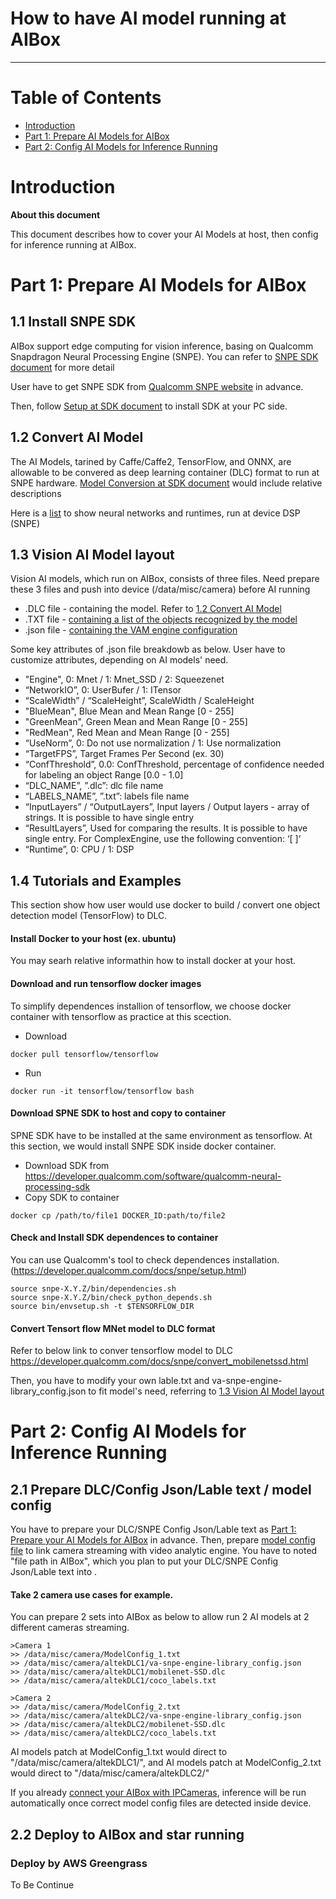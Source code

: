 
How to have AI model running at AIBox
===
---

# Table of Contents

-   [Introduction](#Introduction)
-   [Part 1: Prepare AI Models for AIBox](#part_1)
-   [Part 2: Config AI Models for Inference Running](#part_2)



<a name="Introduction"></a>
# Introduction

**About this document**

This document describes how to cover your AI Models at host, then config for inference running at AIBox.

<a name="part_1"></a>
# Part 1: Prepare AI Models for AIBox
## 1.1 Install SNPE SDK

AIBox support edge computing for vision inference, basing on Qualcomm Snapdragon Neural Processing Engine (SNPE). You can refer to [SNPE SDK document](https://developer.qualcomm.com/docs/snpe/overview.html) for more detail

User have to get SNPE SDK from [Qualcomm SNPE website](https://developer.qualcomm.com/software/qualcomm-neural-processing-sdk) in advance. 

Then, follow [Setup at SDK document](https://developer.qualcomm.com/docs/snpe/usergroup0.html) to install SDK at your PC side.

## 1.2 Convert AI Model
<a name="1_2_Convert_A_Model"></a>

The AI Models, tarined by Caffe/Caffe2, TensorFlow, and ONNX, are allowable to be convered as deep learning container (DLC) format to run at SNPE hardware. [Model Conversion at SDK document](https://developer.qualcomm.com/docs/snpe/usergroup2.html) would include relative descriptions

Here is a [list](https://azure.github.io/Vision-AI-DevKit-Pages/docs/frameworks/) to show neural networks and runtimes, run at device DSP (SNPE)

## 1.3 Vision AI Model layout
<a name="1_3_Vision_AI_Model_layout"></a>

Vision AI models, which run on AIBox, consists of three files. Need prepare these 3 files and push into device (/data/misc/camera) before AI running

- .DLC file - containing the model. Refer to [1.2 Convert AI Model](#1_2_Convert_A_Model)
- .TXT file - [containing a list of the objects recognized by the model](./VAM/labels.txt)
- .json file - [containing the VAM engine configuration](./VAM/va-snpe-engine-library_config.json)

Some key attributes of .json file breakdowb as below. User have to customize attributes, depending on AI models' need.
- "Engine", 0: Mnet / 1: Mnet_SSD / 2: Squeezenet
- “NetworkIO”, 0: UserBufer / 1: ITensor
- “ScaleWidth” / “ScaleHeight”, ScaleWidth / ScaleHeight
- "BlueMean", Blue Mean and Mean Range [0 - 255]
- "GreenMean", Green Mean and Mean Range [0 - 255]
- "RedMean", Red Mean and Mean Range [0 - 255]
- “UseNorm”, 0: Do not use normalization / 1: Use normalization
- “TargetFPS”, Target Frames Per Second (ex. 30)
- “ConfThreshold”, 0.0: ConfThreshold, percentage of confidence needed for labeling an object Range [0.0 - 1.0]
- “DLC_NAME”, ”.dlc”: dlc file name 
- “LABELS_NAME”, ”.txt”: labels file name
- “InputLayers” / “OutputLayers”, Input layers / Output layers - array of strings. It is possible to have single entry
- “ResultLayers”, Used for comparing the results. It is possible to have single entry. For ComplexEngine, use the following convention: ‘[ ]’
- “Runtime”, 0: CPU / 1: DSP

## 1.4 Tutorials and Examples

This section show how user would use docker to build / convert one object detection model (TensorFlow) to DLC.

#### Install Docker to your host (ex. ubuntu)
You may searh relative informathin how to install docker at your host.

#### Download and run tensorflow docker images
To simplify dependences installion of tensorflow, we choose docker container with tensorflow as practice at this scection. 
- Download 
```
docker pull tensorflow/tensorflow
```
- Run 
```
docker run -it tensorflow/tensorflow bash
```

#### Download SPNE SDK to host and copy to container
SPNE SDK have to be installed at the same environment as tensorflow. At this section, we would install SNPE SDK inside docker container.
- Download SDK from https://developer.qualcomm.com/software/qualcomm-neural-processing-sdk
- Copy SDK to container 
```
docker cp /path/to/file1 DOCKER_ID:path/to/file2
```

#### Check and Install SDK dependences to container
You can use Qualcomm's tool to check dependences installation.
(https://developer.qualcomm.com/docs/snpe/setup.html)

```
source snpe-X.Y.Z/bin/dependencies.sh
source snpe-X.Y.Z/bin/check_python_depends.sh 
source bin/envsetup.sh -t $TENSORFLOW_DIR
```

#### Convert Tensort flow MNet model to DLC format
Refer to below link to conver tensorflow model to DLC
https://developer.qualcomm.com/docs/snpe/convert_mobilenetssd.html

Then, you have to modify your own lable.txt and va-snpe-engine-library_config.json to fit model's need, referring to [1.3 Vision AI Model layout](#1_3_Vision_AI_Model_layout)


<a name="part_2"></a>
# Part 2: Config AI Models for Inference Running

## 2.1 Prepare DLC/Config Json/Lable text / model config

You have to prepare your DLC/SNPE Config Json/Lable text as [Part 1: Prepare your AI Models for AIBox](#part_1) in advance.
Then, prepare [model config file](./VAM/ModelConfig_1.txt) to link camera streaming with video analytic engine. You have to noted "file path in AIBox", which you plan to put your DLC/SNPE Config Json/Lable text into .

#### Take 2 camera use cases for example.

You can prepare 2 sets into AIBox as below to allow run 2 AI models at 2 different cameras streaming.

```
>Camera 1
>> /data/misc/camera/ModelConfig_1.txt
>> /data/misc/camera/altekDLC1/va-snpe-engine-library_config.json
>> /data/misc/camera/altekDLC1/mobilenet-SSD.dlc
>> /data/misc/camera/altekDLC1/coco_labels.txt
```
```
>Camera 2
>> /data/misc/camera/ModelConfig_2.txt
>> /data/misc/camera/altekDLC2/va-snpe-engine-library_config.json
>> /data/misc/camera/altekDLC2/mobilenet-SSD.dlc
>> /data/misc/camera/altekDLC2/coco_labels.txt
```

AI models patch at ModelConfig_1.txt would direct to "/data/misc/camera/altekDLC1/", and AI models patch at ModelConfig_2.txt would direct to "/data/misc/camera/altekDLC2/"

If you already [connect your AIBox with IPCameras](./aibox-linux-for-edge.md), inference will be run automatically once correct model config files are detected inside device.

## 2.2 Deploy to AIBox and star running

### Deploy by AWS Greengrass

To Be Continue



  
